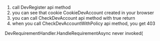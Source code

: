 1) call DevRegister api method
2) you can see that cookie CookieDevAccount created in your browser
3) you can call CheckDevAccount api method with true return
4) when you call CheckDevAccountWithPolicy api method, you get 403

DevRequirementHandler.HandleRequirementAsync never invoked(

